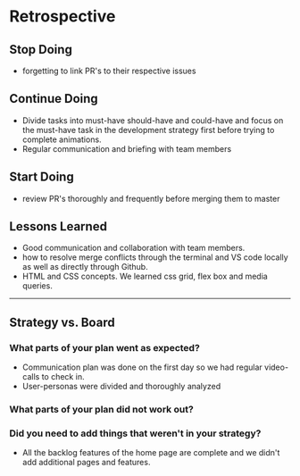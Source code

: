 # Retrospective

## Stop Doing

- forgetting to link PR's to their respective issues

## Continue Doing

- Divide tasks into must-have should-have and could-have and focus on the
  must-have task in the development strategy first before trying to complete
  animations.
- Regular communication and briefing with team members

## Start Doing

- review PR's thoroughly and frequently before merging them to master

## Lessons Learned

- Good communication and collaboration with team members.
- how to resolve merge conflicts through the terminal and VS code locally as
  well as directly through Github.
- HTML and CSS concepts. We learned css grid, flex box and media queries.

---

## Strategy vs. Board

### What parts of your plan went as expected?

- Communication plan was done on the first day so we had regular video-calls to
  check in.
- User-personas were divided and thoroughly analyzed

### What parts of your plan did not work out?

### Did you need to add things that weren't in your strategy?

- All the backlog features of the home page are complete and we didn't add
  additional pages and features.
